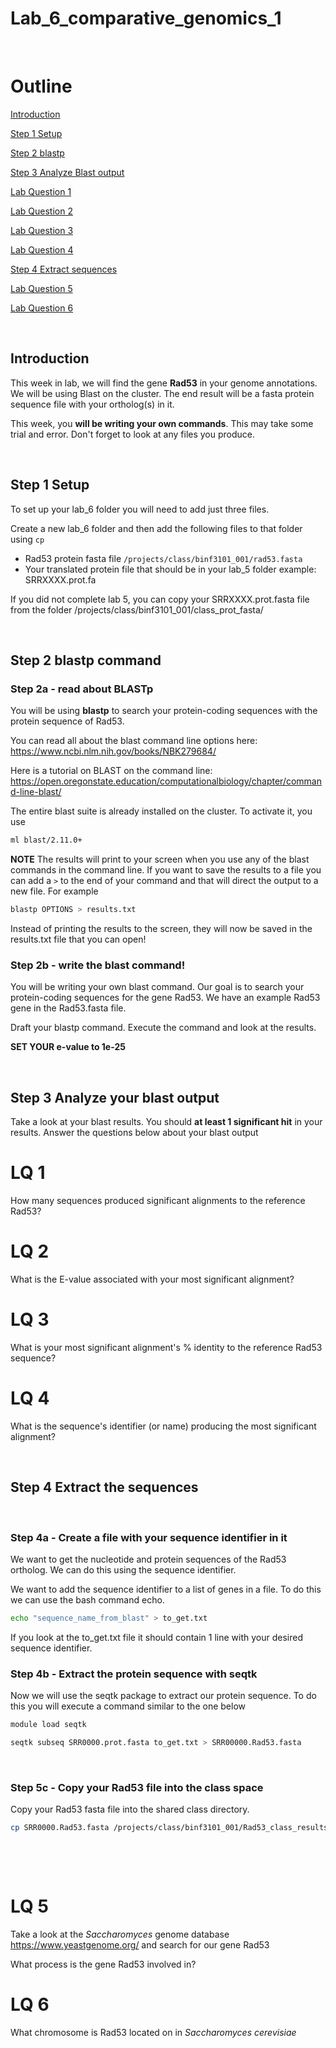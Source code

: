 # Lab_6_comparative_genomics_1
&ensp;
# Outline

[Introduction](#introduction)

[Step 1 Setup](#step-1-setup)

[Step 2 blastp](#step-2-blastp-command)

[Step 3 Analyze Blast output](#step-3-analyze-your-blast-output)

[Lab Question 1](#lq-1)

[Lab Question 2](#lq-2)

[Lab Question 3](#lq-3)

[Lab Question 4](#lq-4)

[Step 4 Extract sequences](#step-4-extract-the-sequences)

[Lab Question 5](#lq-5)

[Lab Question 6](#lq-6)



&ensp;
## Introduction
This week in lab, we will find the gene **Rad53** in your genome annotations. We will be using Blast on the cluster. 
The end result will be a fasta protein sequence file with your ortholog(s) in it.

This week, you **will be writing your own commands**. This may take some trial and error. Don't forget to look at any files you produce. 

&ensp;
&ensp;

## Step 1 Setup

To set up your lab_6 folder you will need to add just three files.

Create a new lab_6 folder and then add the following files to that folder using `cp`
- Rad53 protein fasta file `/projects/class/binf3101_001/rad53.fasta`
- Your translated protein file that should be in your lab_5 folder example: SRRXXXX.prot.fa

If you did not complete lab 5, you can copy your SRRXXXX.prot.fasta file from the folder /projects/class/binf3101_001/class_prot_fasta/
&ensp;
&ensp;


&ensp;
&ensp;
## Step 2 blastp command

### Step 2a - read about BLASTp
You will be using **blastp** to search your protein-coding sequences with the protein sequence of Rad53. 

You can read all about the blast command line options here: https://www.ncbi.nlm.nih.gov/books/NBK279684/

Here is a tutorial on BLAST on the command line: https://open.oregonstate.education/computationalbiology/chapter/command-line-blast/ 

The entire blast suite is already installed on the cluster. To activate it, you use

```bash
ml blast/2.11.0+
```


**NOTE** The results will print to your screen when you use any of the blast commands in the command line. If you want to save the results to a file you can add a `>` to the end of your command and that will direct the output to a new file. For example

```bash
blastp OPTIONS > results.txt
```

Instead of printing the results to the screen, they will now be saved in the results.txt file that you can open! 

### Step 2b - write the blast command!

You will be writing your own blast command. Our goal is to search your protein-coding sequences for the gene Rad53. We have an example Rad53 gene in the Rad53.fasta file. 

Draft your blastp command. Execute the command and look at the results. 

**SET YOUR e-value to 1e-25**

&ensp;
&ensp;
## Step 3 Analyze your blast output

Take a look at your blast results. You should **at least 1 significant hit** in your results. Answer the questions below about your blast output
&ensp;
# LQ 1 
How many sequences produced significant alignments to the reference Rad53?
&ensp;
# LQ 2 
What is the E-value associated with your most significant alignment?
&ensp;
# LQ 3 
What is your most significant alignment's % identity to the reference Rad53 sequence?
&ensp;
# LQ 4
What is the sequence's identifier (or name) producing the most significant alignment?

&ensp;
&ensp;
## Step 4 Extract the sequences
&ensp;
### Step 4a - Create a file with your sequence identifier in it
We want to get the nucleotide and protein sequences of the Rad53 ortholog. We can do this using the sequence identifier. 

We want to add the sequence identifier to a list of genes in a file. To do this we can use the bash command echo. 

```bash
echo "sequence_name_from_blast" > to_get.txt
```

If you look at the to_get.txt file it should contain 1 line with your desired sequence identifier.
&ensp;
### Step 4b - Extract the protein sequence with seqtk

Now we will use the seqtk package to extract our protein sequence. To do this you will execute a command similar to the one below

```bash
module load seqtk

seqtk subseq SRR0000.prot.fasta to_get.txt > SRR00000.Rad53.fasta
```
&ensp;
### Step 5c - Copy your Rad53 file into the class space

Copy your Rad53 fasta file into the shared class directory.

```bash
cp SRR0000.Rad53.fasta /projects/class/binf3101_001/Rad53_class_results/.
```
&ensp;
&ensp;

&ensp;
# LQ 5
Take a look at the _Saccharomyces_ genome database https://www.yeastgenome.org/ and search for our gene Rad53

What process is the gene Rad53 involved in?

# LQ 6
What chromosome is Rad53 located on in _Saccharomyces cerevisiae_













